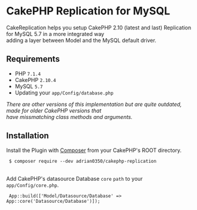 # CakePHP Replication for MySQL
CakeReplication helps you setup CakePHP 2.10 (latest and last) Replication for MySQL 5.7 in a more integrated way  
adding a layer between Model and the MySQL default driver.

## Requirements
* PHP `7.1.4`
* CakePHP `2.10.4`
* MySQL `5.7`
* Updating your `app/Config/database.php`

*There are other versions of this implementation but are quite outdated, made for older CakePHP versions that*  
*have missmatching class methods and arguments.*

## Installation
Install the Plugin with [Composer](https://getcomposer.org) from your CakePHP's ROOT directory.

```
 $ composer require --dev adrian0350/cakephp-replication 
```
\
Add CakePHP's datasource Database `core` `path` to your `app/Config/core.php`.

````
 App::build(['Model/Datasource/Database' => App::core('Datasource/Database')]);
````
